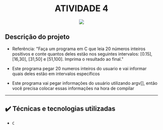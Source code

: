 




<h1 align="center"> ATIVIDADE 4 </h1>

<p align="center">
<img src="http://img.shields.io/static/v1?label=STATUS&message=CONCLUIDO&color=GREEN&style=for-the-badge"/>
</p>

## Descrição do projeto 

- Referência: "Faça um programa em C que leia 20 números inteiros positivos e conte 
quantos deles estão nos seguintes intervalos: [0.15], [16,30], [31,50] e [51,100]. 
Imprima o resultado ao final."
  
- Este programa pegar 20 numeros inteiros do usuario e vai informar quais deles estão em intervalos específicos

- Este programa vai pegar informações do usuário utilizando argv[], então você precisa colocar essas informações
na hora de compilar


----

## ✔️ Técnicas e tecnologias utilizadas

- ``C``

